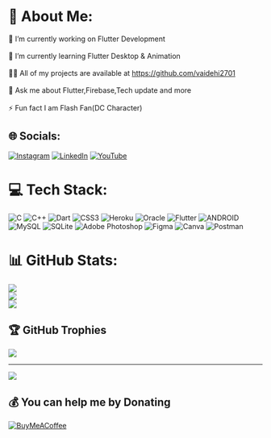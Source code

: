# 💫 About Me:
🔭 I’m currently working on Flutter Development<br><br>🌱 I’m currently learning Flutter Desktop & Animation<br><br>👨‍💻 All of my projects are available at https://github.com/vaidehi2701<br><br>💬 Ask me about Flutter,Firebase,Tech update and more<br><br>⚡ Fun fact I am Flash Fan(DC Character)


## 🌐 Socials:
[![Instagram](https://img.shields.io/badge/Instagram-%23E4405F.svg?logo=Instagram&logoColor=white)](https://instagram.com/devdiaries_with_vee) [![LinkedIn](https://img.shields.io/badge/LinkedIn-%230077B5.svg?logo=linkedin&logoColor=white)](https://linkedin.com/in/vaidehi-shah-a2102217a) [![YouTube](https://img.shields.io/badge/YouTube-%23FF0000.svg?logo=YouTube&logoColor=white)](https://youtube.com/@DevDiariesWithVee) 

# 💻 Tech Stack:
![C](https://img.shields.io/badge/c-%2300599C.svg?style=for-the-badge&logo=c&logoColor=white) ![C++](https://img.shields.io/badge/c++-%2300599C.svg?style=for-the-badge&logo=c%2B%2B&logoColor=white) ![Dart](https://img.shields.io/badge/dart-%230175C2.svg?style=for-the-badge&logo=dart&logoColor=white) ![CSS3](https://img.shields.io/badge/css3-%231572B6.svg?style=for-the-badge&logo=css3&logoColor=white) ![Heroku](https://img.shields.io/badge/heroku-%23430098.svg?style=for-the-badge&logo=heroku&logoColor=white) ![Oracle](https://img.shields.io/badge/Oracle-F80000?style=for-the-badge&logo=oracle&logoColor=white) ![Flutter](https://img.shields.io/badge/Flutter-%2302569B.svg?style=for-the-badge&logo=Flutter&logoColor=white) ![ANDROID](https://img.shields.io/badge/android-%2320232a.svg?style=for-the-badge&logo=android&logoColor=%a4c639) ![MySQL](https://img.shields.io/badge/mysql-%2300f.svg?style=for-the-badge&logo=mysql&logoColor=white) ![SQLite](https://img.shields.io/badge/sqlite-%2307405e.svg?style=for-the-badge&logo=sqlite&logoColor=white) ![Adobe Photoshop](https://img.shields.io/badge/adobephotoshop-%2331A8FF.svg?style=for-the-badge&logo=adobephotoshop&logoColor=white) 	![Figma](https://img.shields.io/badge/figma-%23F24E1E.svg?style=for-the-badge&logo=figma&logoColor=white) ![Canva](https://img.shields.io/badge/Canva-%2300C4CC.svg?style=for-the-badge&logo=Canva&logoColor=white) ![Postman](https://img.shields.io/badge/Postman-FF6C37?style=for-the-badge&logo=postman&logoColor=white)
# 📊 GitHub Stats:
![](https://github-readme-stats.vercel.app/api?username=vaidehi2701&theme=dark&hide_border=false&include_all_commits=false&count_private=false)<br/>
![](https://github-readme-streak-stats.herokuapp.com/?user=vaidehi2701&theme=dark&hide_border=false)<br/>
![](https://github-readme-stats.vercel.app/api/top-langs/?username=vaidehi2701&theme=dark&hide_border=false&include_all_commits=false&count_private=false&layout=compact)

## 🏆 GitHub Trophies
![](https://github-profile-trophy.vercel.app/?username=vaidehi2701&theme=radical&no-frame=false&no-bg=true&margin-w=4)

---
[![](https://visitcount.itsvg.in/api?id=vaidehi2701&icon=0&color=0)](https://visitcount.itsvg.in)

  ## 💰 You can help me by Donating
  [![BuyMeACoffee](https://img.shields.io/badge/Buy%20Me%20a%20Coffee-ffdd00?style=for-the-badge&logo=buy-me-a-coffee&logoColor=black)](https://buymeacoffee.com/vaidehiShah) 

  
<!-- Proudly created with GPRM ( https://gprm.itsvg.in ) -->
